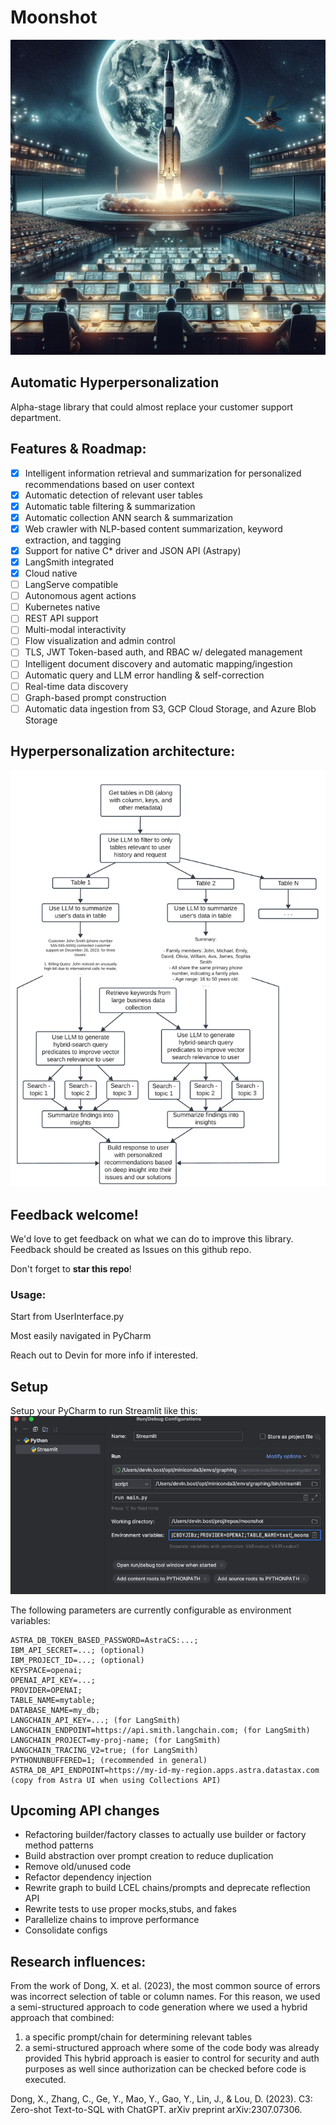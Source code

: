 # Moonshot
![moonshot_graphic.png](img%2Fmoonshot_graphic.png)

## Automatic Hyperpersonalization

Alpha-stage library that could almost replace your customer support department.
## Features & Roadmap:
- [x] Intelligent information retrieval and summarization for personalized recommendations based on user context
- [x] Automatic detection of relevant user tables
- [x] Automatic table filtering & summarization
- [x] Automatic collection ANN search & summarization
- [x] Web crawler with NLP-based content summarization, keyword extraction, and tagging
- [x] Support for native C* driver and JSON API (Astrapy)
- [x] LangSmith integrated
- [x] Cloud native
- [ ] LangServe compatible
- [ ] Autonomous agent actions
- [ ] Kubernetes native
- [ ] REST API support
- [ ] Multi-modal interactivity
- [ ] Flow visualization and admin control
- [ ] TLS, JWT Token-based auth, and RBAC w/ delegated management
- [ ] Intelligent document discovery and automatic mapping/ingestion
- [ ] Automatic query and LLM error handling & self-correction
- [ ] Real-time data discovery
- [ ] Graph-based prompt construction
- [ ] Automatic data ingestion from S3, GCP Cloud Storage, and Azure Blob Storage

## Hyperpersonalization architecture:
![Example moonshot pipeline.png](img%2FExample%20moonshot%20pipeline.png)

## Feedback welcome!
We'd love to get feedback on what we can do to improve this library. 
Feedback should be created as Issues on this github repo.

Don't forget to **star this repo**!
### Usage:
Start from UserInterface.py

Most easily navigated in PyCharm

Reach out to Devin for more info if interested.

## Setup
Setup your PyCharm to run Streamlit like this:
![img.png](img%2Fimg.png)

The following parameters are currently configurable as environment variables:
```commandline
ASTRA_DB_TOKEN_BASED_PASSWORD=AstraCS:...;
IBM_API_SECRET=...; (optional)
IBM_PROJECT_ID=...; (optional)
KEYSPACE=openai;
OPENAI_API_KEY=...;
PROVIDER=OPENAI;
TABLE_NAME=mytable; 
DATABASE_NAME=my_db;
LANGCHAIN_API_KEY=...; (for LangSmith)
LANGCHAIN_ENDPOINT=https://api.smith.langchain.com; (for LangSmith)
LANGCHAIN_PROJECT=my-proj-name; (for LangSmith)
LANGCHAIN_TRACING_V2=true; (for LangSmith)
PYTHONUNBUFFERED=1; (recommended in general)
ASTRA_DB_API_ENDPOINT=https://my-id-my-region.apps.astra.datastax.com (copy from Astra UI when using Collections API)
```

## Upcoming API changes
- Refactoring builder/factory classes to actually use builder or factory method patterns
- Build abstraction over prompt creation to reduce duplication
- Remove old/unused code
- Refactor dependency injection
- Rewrite graph to build LCEL chains/prompts and deprecate reflection API
- Rewrite tests to use proper mocks,stubs, and fakes 
- Parallelize chains to improve performance
- Consolidate configs


## Research influences:
From the work of Dong, X. et al. (2023), the most common source of errors was incorrect selection of table or column names. 
For this reason, we used a semi-structured approach to code generation where we used a hybrid approach that combined:
1. a specific prompt/chain for determining relevant tables 
2. a semi-structured approach where some of the code body was already provided
This hybrid approach is easier to control for security and auth purposes as well since authorization can be checked before code is executed.

Dong, X., Zhang, C., Ge, Y., Mao, Y., Gao, Y., Lin, J., & Lou, D. (2023). C3: Zero-shot Text-to-SQL with ChatGPT. arXiv preprint arXiv:2307.07306.
